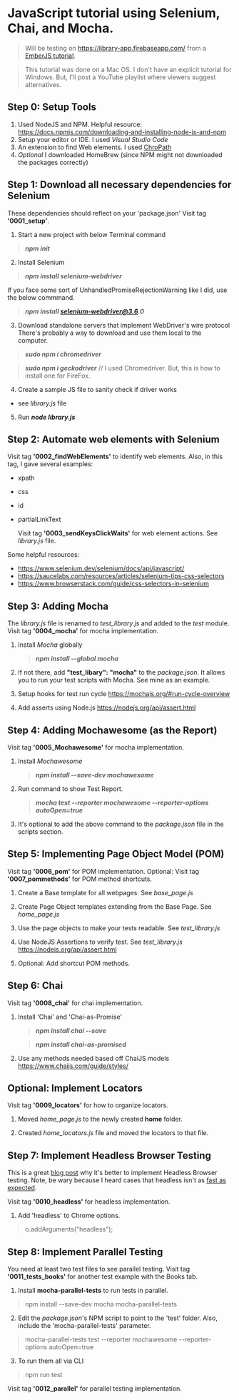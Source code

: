 # JavaScript tutorial using Selenium, Chai, and Mocha.

> Will be testing on https://library-app.firebaseapp.com/ from a [EmberJS tutorial](https://yoember.com/).

> This tutorial was done on a Mac OS. I don't have an explicit tutorial for Windows. But, I'll post a YouTube playlist where viewers suggest alternatives.

## Step 0: Setup Tools

1. Used NodeJS and NPM.
   Helpful resource: https://docs.npmjs.com/downloading-and-installing-node-js-and-npm
2. Setup your editor or IDE. I used _Visual Studio Code_
3. An extension to find Web elements. I used [ChroPath](https://chrome.google.com/webstore/detail/chropath/ljngjbnaijcbncmcnjfhigebomdlkcjo)
4. _Optional_ I downloaded HomeBrew (since NPM might not downloaded the packages correctly)

## Step 1: Download all necessary dependencies for Selenium

These dependencies should reflect on your 'package.json'
Visit tag **'0001_setup'**.

1. Start a new project with below Terminal command

> **_npm init_**

2. Install Selenium

> **_npm install selenium-webdriver_**

If you face some sort of UnhandledPromiseRejectionWarning like I did, use the below commmand.

> **_npm install selenium-webdriver@3.6.0_**

3. Download standalone servers that implement WebDriver's wire protocol
   There's probably a way to download and use them local to the computer.

> **_sudo npm i chromedriver_**

> **_sudo npm i geckodriver_** // I used Chromedriver. But, this is how to install one for FireFox.

4. Create a sample JS file to sanity check if driver works

- see _library.js_ file

5. Run **_node library.js_**

## Step 2: Automate web elements with Selenium

Visit tag **'0002_findWebElements'** to identify web elements. Also, in this tag, I gave several examples:

- xpath
- css
- id
- partialLinkText

  Visit tag **'0003_sendKeysClickWaits'** for web element actions.
  See _library.js_ file.

Some helpful resources:

- https://www.selenium.dev/selenium/docs/api/javascript/
- https://saucelabs.com/resources/articles/selenium-tips-css-selectors
- https://www.browserstack.com/guide/css-selectors-in-selenium

## Step 3: Adding Mocha

The _library.js_ file is renamed to _test_library.js_ and added to the _test_ module.
Visit tag **'0004_mocha'** for mocha implementation.

1. Install _Mocha_ globally

   > **_npm install --global mocha_**

2. If not there, add **"test_libary": "mocha"** to the _package.json_.
   It allows you to run your test scripts with Mocha.
   See mine as an example.

3. Setup hooks for test run cycle
   https://mochajs.org/#run-cycle-overview

4. Add asserts using Node.js
   https://nodejs.org/api/assert.html

## Step 4: Adding Mochawesome (as the Report)

Visit tag **'0005_Mochawesome'** for mocha implementation.

1. Install _Mochawesome_

   > **_npm install --save-dev mochawesome_**

2. Run command to show Test Report.

   > **_mocha test --reporter mochawesome --reporter-options autoOpen=true_**

3. It's optional to add the above command to the _package.json_ file in the scripts section.

## Step 5: Implementing Page Object Model (POM)

Visit tag **'0006_pom'** for POM implementation.
Optional: Visit tag **'0007_pommethods'** for POM method shortcuts.

1. Create a Base template for all webpages. See _base_page.js_

2. Create Page Object templates extending from the Base Page. See _home_page.js_

3. Use the page objects to make your tests readable. See _test_library.js_

4. Use NodeJS Assertions to verify test. See _test_library.js_
   https://nodejs.org/api/assert.html

5. Optional: Add shortcut POM methods.

## Step 6: Chai

Visit tag **'0008_chai'** for chai implementation.

1. Install 'Chai' and 'Chai-as-Promise'

   > **_npm install chai --save_**

   > **_npm install chai-as-promised_**

2. Use any methods needed based off ChaiJS models
   https://www.chaijs.com/guide/styles/

## Optional: Implement Locators

Visit tag **'0009_locators'** for how to organize locators.

1. Moved _home_page.js_ to the newly created **home** folder.

2. Created _home_locators.js_ file and moved the locators to that file.

## Step 7: Implement Headless Browser Testing

This is a great [blog post](https://www.awesome-testing.com/2019/04/headless-browser-testing-with-selenium.html) why it's better to implement Headless Browser testing. Note, be wary because I heard cases that headless isn't as [fast as expected](https://watirmelon.blog/2015/12/08/real-vs-headless-browsers-for-automated-acceptance-tests/).

Visit tag **'0010_headless'** for headless implementation.

1. Add 'headless' to Chrome options.

> o.addArguments("headless");

## Step 8: Implement Parallel Testing

You need at least two test files to see parallel testing. Visit tag **'0011_tests_books'** for another test example with the Books tab.

1. Install **mocha-parallel-tests** to run tests in parallel.

> npm install --save-dev mocha mocha-parallel-tests

2. Edit the _package.json_'s NPM script to point to the 'test' folder. Also, include the 'mocha-parallel-tests' parameter.

> mocha-parallel-tests test --reporter mochawesome --reporter-options autoOpen=true

3. To run them all via CLI

> npm run test

Visit tag **'0012_parallel'** for parallel testing implementation.
